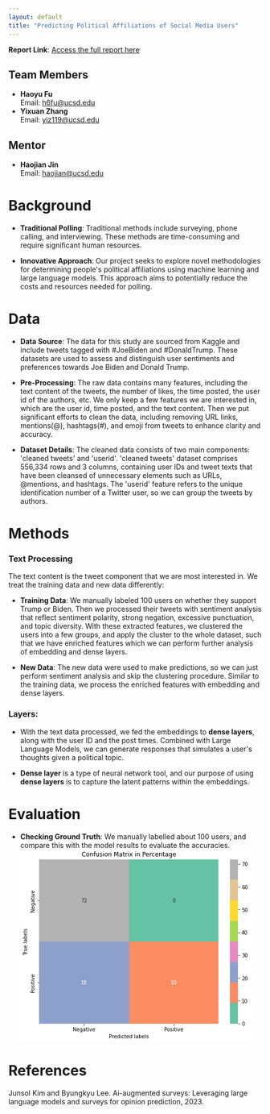 ```yaml
---
layout: default
title: "Predicting Political Affiliations of Social Media Users"
---
```


**Report Link**: [Access the full report here](https://github.com/HaoyuFu2/artifact-directory-template/blob/main/report.pdf)

## Team Members

- **Haoyu Fu**  
  Email: [h6fu@ucsd.edu](mailto:h6fu@ucsd.edu)
- **Yixuan Zhang**  
  Email: [yiz119@ucsd.edu](mailto:yiz119@ucsd.edu)


## Mentor

- **Haojian Jin**  
  Email: [haojian@ucsd.edu](mailto:haojian@ucsd.edu)


# Background

- **Traditional Polling**: Traditional methods include surveying, phone calling, and interviewing. These methods are time-consuming and require significant human resources.

- **Innovative Approach**: Our project seeks to explore novel methodologies for determining people's political affiliations using machine learning and large language models. This approach aims to potentially reduce the costs and resources needed for polling.

# Data

- **Data Source**: The data for this study are sourced from Kaggle and include tweets tagged with #JoeBiden and #DonaldTrump. These datasets are used to assess and distinguish user sentiments and preferences towards Joe Biden and Donald Trump.

- **Pre-Processing**: The raw data contains many features, including the text content of the tweets, the number of likes, the time posted, the user id of the authors, etc. We only keep a few features we are interested in, which are the user id, time posted, and the text content. Then we put significant efforts to clean the data, including removing URL links, mentions(@), hashtags(\#), and emoji from tweets to enhance clarity and accuracy. 

- **Dataset Details**: The cleaned data consists of two main components: 'cleaned tweets' and 'userid'. 'cleaned tweets' dataset comprises 556,334 rows and 3 columns, containing user IDs and tweet texts that have been cleansed of unnecessary elements such as URLs, @mentions, and hashtags. The 'userid' feature refers to the unique identification number of a Twitter user, so we can group the tweets by authors.

# Methods

### Text Processing

The text content is the tweet component that we are most interested in. We treat the training data and new data differently:

- **Training Data**: We manually labeled 100 users on whether they support Trump or Biden. Then we processed their tweets with sentiment analysis that reflect sentiment polarity, strong negation, excessive punctuation, and topic diversity. With these extracted features, we clustered the users into a few groups, and apply the cluster to the whole dataset, such that we have enriched features which we can perform further analysis of embedding and dense layers.

- **New Data**: The new data were used to make predictions, so we can just perform sentiment analysis and skip the clustering procedure. Similar to the training data, we process the enriched features with embedding and dense layers.

### Layers:
- With the text data processed, we fed the embeddings to **dense layers**, along with the user ID and the post times. Combined with Large Language Models, we can generate responses that simulates a user's thoughts given a political topic.

- **Dense layer** is a type of neural network tool, and our purpose of using **dense layers** is to capture the latent patterns within the embeddings.

# Evaluation
- **Checking Ground Truth**: We manually labelled about 100 users, and compare this with the model results to evaluate the accuracies.
![Evaluation](Matrix.png)

# References
Junsol Kim and Byungkyu Lee. Ai-augmented surveys: Leveraging large language models and surveys for opinion prediction, 2023.
